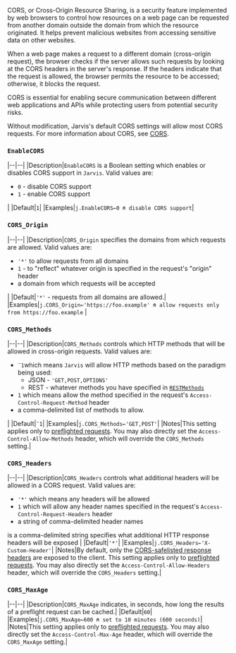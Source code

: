 CORS, or Cross-Origin Resource Sharing, is a security feature implemented by web browsers to control how resources on a web page can be requested from another domain outside the domain from which the resource originated. It helps prevent malicious websites from accessing sensitive data on other websites.

When a web page makes a request to a different domain (cross-origin request), the browser checks if the server allows such requests by looking at the CORS headers in the server's response. If the headers indicate that the request is allowed, the browser permits the resource to be accessed; otherwise, it blocks the request.

CORS is essential for enabling secure communication between different web applications and APIs while protecting users from potential security risks.

Without modification, Jarvis's default CORS settings will allow most CORS requests. For more information about CORS, see [CORS](https://developer.mozilla.org/docs/Web/HTTP/CORS).

### `EnableCORS`
|--|--|
|Description|`EnableCORS` is a Boolean setting which enables or disables CORS support in `Jarvis`. Valid values are:<ul><li>`0` - disable CORS support</li><li>`1` - enable CORS support</li></ul>|
|Default|`1`|
|Examples|`j.EnableCORS←0 ⍝ disable CORS support`|

### `CORS_Origin`
|--|--|
|Description|`CORS_Origin` specifies the domains from which requests are allowed. Valid values are:<ul><li>`'*'` to allow requests from all domains</li><li>`1` - to "reflect" whatever origin is specified in the request's "origin" header</li><li>a domain from which requests will be accepted</li></ul>|
|Default|`'*'` - requests from all domains are allowed.|
|Examples|`j.CORS_Origin←'https://foo.example' ⍝ allow requests only from https://foo.example` |

### `CORS_Methods`
|--|--|
|Description|`CORS_Methods` controls which HTTP methods that will be allowed in cross-origin requests. Valid values are:<ul><li>`¯1`which means `Jarvis` will allow HTTP methods based on the paradigm being used:<ul><li>JSON - `'GET,POST,OPTIONS'`</li><li>REST - whatever methods you have specified in [`RESTMethods`](./settings-rest.md#restmethods)</li></ul></li><li>`1` which means allow the method specified in the request's `Access-Control-Request-Method` header</li><li>a comma-delimited list of methods to allow.</li></ul>|
|Default|`¯1`|
|Examples|`j.CORS_Methods←'GET,POST'`|
|Notes|This setting applies only to [preflighted requests](https://developer.mozilla.org/en-US/docs/Web/HTTP/CORS#preflighted_requests). You may also directly set the `Access-Control-Allow-Methods` header, which will override the `CORS_Methods` setting.|

### `CORS_Headers`
|--|--|
|Description|`CORS_Headers` controls what additional headers will be allowed in a CORS request. Valid values are:<ul><li>`'*'` which means any headers will be allowed</li><li>`1` which will allow any header names specified in the request's `Access-Control-Request-Headers` header </li><li>a string of comma-delimited header names</li></ul> is a comma-delimited string specifies what additional HTTP response headers will be exposed |
|Default|`'*'`|
|Examples|`j.CORS_Headers←'X-Custom-Header'`|
|Notes|By default, only the [CORS-safelisted response headers](https://developer.mozilla.org/en-US/docs/Glossary/CORS-safelisted_response_header) are exposed to the client. This setting applies only to [preflighted requests](https://developer.mozilla.org/en-US/docs/Web/HTTP/CORS#preflighted_requests). You may also directly set the `Access-Control-Allow-Headers` header, which will override the `CORS_Headers` setting.|

### `CORS_MaxAge`
|--|--|
|Description|`CORS_MaxAge` indicates, in seconds, how long the results of a preflight request can be cached.|
|Default|`60`|
|Examples|`j.CORS_MaxAge←600 ⍝ set to 10 minutes (600 seconds)`|
|Notes|This setting applies only to [preflighted requests](https://developer.mozilla.org/en-US/docs/Web/HTTP/CORS#preflighted_requests). You may also directly set the `Access-Control-Max-Age` header, which will override the `CORS_MaxAge` setting.|